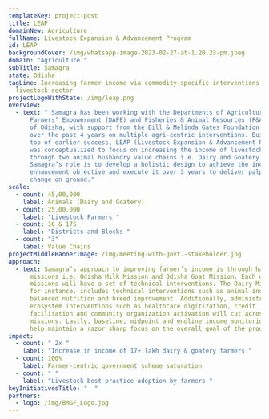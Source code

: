 ```yaml
---
templateKey: project-post
title: LEAP
domainNew: Agriculture
fullName: Livestock Expansion & Advancement Program
id: LEAP
backgroundCover: /img/whatsapp-image-2023-02-27-at-1.20.23-pm.jpeg
domain: "Agriculture "
subTitle: Samagra
state: Odisha
tagLine: Increasing farmer income via commodity-specific interventions in the
  livestock sector
projectLogoWithState: /img/leap.png
overview:
  - text: " Samagra has been working with the Departments of Agriculture and
      Farmers’ Empowerment (DAFE) and Fisheries & Animal Resources (F&ARD), Govt
      of Odisha, with support from the Bill & Melinda Gates Foundation (BMGF),
      over the past 4 years on multiple agri-centric interventions. Building on
      top of earlier success, LEAP (Livestock Expansion & Advancement Program)
      was conceptualized to focus on increasing the income of livestock farmers
      through two animal husbandry value chains i.e. Dairy and Goatery.
      Samagra’s role is to develop a holistic design to achieve the income
      enhancement objective and execute it over 3 years to deliver palpable
      change on ground."
scale:
  - count: 45,00,000
    label: Animals (Dairy and Goatery)
  - count: 25,00,000
    label: "Livestock Farmers "
  - count: 16 & 175
    label: "Districts and Blocks "
  - count: "3"
    label: Value Chains
projectMiddleBannerImage: /img/meeting-with-govt.-stakeholder.jpg
approach:
  - text: Samagra’s approach to improving farmer’s income is through having targeted
      missions i.e. Odisha Milk Mission and Odisha Goat Mission. Each of these
      missions will have a set of technical interventions. The Dairy Mission,
      for instance, includes technical interventions such as animal induction,
      balanced nutrition and breed improvement. Additionally, administrative and
      ecosystem interventions such as healthcare digitization, credit
      facilitation and community organization activation will cut across both
      missions. Lastly, baseline, midpoint and endline income monitoring will
      help maintain a razor sharp focus on the overall goal of the program.
impact:
  - count: " 2x "
    label: "Increase in income of 17+ lakh dairy & goatery farmers "
  - count: 100%
    label: Farmer-centric government scheme saturation
  - count: " "
    label: "Livestock best practice adoption by farmers "
keyInitiativesTitle: "  "
partners:
  - logo: /img/BMGF_Logo.jpg
---
```

